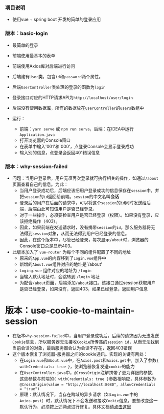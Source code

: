 ### 项目说明
* 使用vue + spring boot 开发的简单的登录应用

### 版本：basic-login
* 最简单的登录
* 前端使用最基本的表单
* 前端使用Axios库对后端进行访问
* 后端建有`User`类，包含`id`和`password`两个属性。
* 后端`UserController`类处理的登录的函数为`login`
* 登录接口对应的HTTP请求API为`http://localhost/user/login`
* 后端没有使用数据库，所有的数据放在`UserController`的`users`数组中
* 运行：

  * 前端：`yarn serve` 或 `npm run serve`，后端：在IDEA中运行`Application.java`
  * 打开浏览器的Console窗口
  * 在表单中输入'001'和'000'，点登录Console会显示登录成功
  * 输入别的信息，点登录会返回401错误信息

### 版本：why-session-failed
* 问题：当用户登录后，用户无须再次登录就可执行相关的操作，如通过`/about`页面查看自己的信息。为此：
  * 当用户登录成功后，后端应该把用户登录成功的信息保存在`session`中，并把`session`的`id`返回给前端。`session`的中文名叫**会话**
  * 登录后的用户在后面的请求中，可以将这个`session`的`id`同时发送给后端，后端由此可知该用户是否已经登录。
  * 对于一些操作，必须要检查用户是否已经登录（权限）。如果没有登录，应该拒绝操作（403）。
  * 因此，如果前端在发送请求时，没有携带`session`的`id`，那么服务器将无法得到`session`对象，从而无法得到用户已经登录的信息。
  * 因此，在这个版本中，尽管已经登录，每次显示`/about`时，浏览器的Console窗口总是显示403。
* 此版本加入了 `vue-router` 为每个不同的组件配置了不同的地址
   * 原来的`App.vue`的内容移到了`Login.vue`组件中
   * 新增的`About.vue`组件对应的地址是`/about'
   * `Loging.vue` 组件对应的地址为 `/login`
   * 当输入默认地址时，会跳转到 `/login` 地址
   * 为配合`/about`页面，后端添加`/about`接口。该接口通过session获取用户是否已经登录，如果没有，返回403，如果已经登录，返回用户信息

# 版本：use-cookie-to-maintain-session
* 在版本`why-session-failed`中，当用户登录成功后，后续的请求因为无法发送`Cookie`信息，所以服务器无法接收`Cookie`所传递的`session id`，从而无法找到当前会话的对象，最后服务器会认为会话不存在，返回403错误
* 这个版本恢复了浏览器-服务器之间的cookie通讯。实现的关键有两处：
  * 在`Login.vue`和`About.vue`中，在`Axios.post`和`Axios.get`中，加入了参数`{ withCredentials: true }`，使浏览器恢复发送`cookie`的能力
  * 在`UserController.java`中，`@CrossOrigin`注解携带了更为详细的参数，这些参数与前端的`{ withCredentials: true }`参数相响应，具体参数为`@CrossOrigin(value = "http://localhost:8080", allowCredentials = "true")`
  * 原理：默认情况下，当存在跨域的异步请求（如`Login.vue`中的`Axios.post`）时，默认情况下不会发送和接收`Cookie`信息。要想改变这一默认行为，必须按上述两点进行修复。具体文档请[点击这里](https://developer.mozilla.org/en-US/docs/Web/HTTP/CORS?redirectlocale=en-US&redirectslug=HTTP_access_control#Requests_with_credentials)
